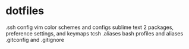 dotfiles
========

.ssh config
vim color schemes and configs
sublime text 2 packages, preference settings, and keymaps
tcsh .aliases
bash profiles and aliases
.gitconfig and .gitignore
